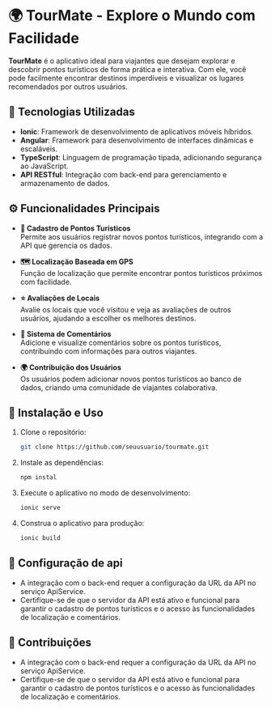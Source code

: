 # 🌍 TourMate - Explore o Mundo com Facilidade

**TourMate** é o aplicativo ideal para viajantes que desejam explorar e descobrir pontos turísticos de forma prática e interativa. Com ele, você pode facilmente encontrar destinos imperdíveis e visualizar os lugares recomendados por outros usuários.

## 🚀 Tecnologias Utilizadas

- **Ionic**: Framework de desenvolvimento de aplicativos móveis híbridos.
- **Angular**: Framework para desenvolvimento de interfaces dinâmicas e escaláveis.
- **TypeScript**: Linguagem de programação tipada, adicionando segurança ao JavaScript.
- **API RESTful**: Integração com back-end para gerenciamento e armazenamento de dados.

## ⚙️ Funcionalidades Principais

- **📍 Cadastro de Pontos Turísticos**  
  Permite aos usuários registrar novos pontos turísticos, integrando com a API que gerencia os dados.

- **🗺️ Localização Baseada em GPS**  
  Função de localização que permite encontrar pontos turísticos próximos com facilidade.

- **⭐ Avaliações de Locais**  
  Avalie os locais que você visitou e veja as avaliações de outros usuários, ajudando a escolher os melhores destinos.

- **💬 Sistema de Comentários**  
  Adicione e visualize comentários sobre os pontos turísticos, contribuindo com informações para outros viajantes.

- **🌍 Contribuição dos Usuários**  
  Os usuários podem adicionar novos pontos turísticos ao banco de dados, criando uma comunidade de viajantes colaborativa.

## 📱 Instalação e Uso

1. Clone o repositório:
   ```bash
   git clone https://github.com/seuusuario/tourmate.git
2. Instale as dependências:
   ```bash
   npm instal
3. Execute o aplicativo no modo de desenvolvimento:
   ```bash
   ionic serve
4. Construa o aplicativo para produção:
   ```bash
   ionic build

## 🔧 Configuração de api

- A integração com o back-end requer a configuração da URL da API no serviço ApiService.
- Certifique-se de que o servidor da API está ativo e funcional para garantir o cadastro de pontos turísticos e o acesso às funcionalidades de localização e comentários.

## 🤝 Contribuições

- A integração com o back-end requer a configuração da URL da API no serviço ApiService.
- Certifique-se de que o servidor da API está ativo e funcional para garantir o cadastro de pontos turísticos e o acesso às funcionalidades de localização e comentários.
